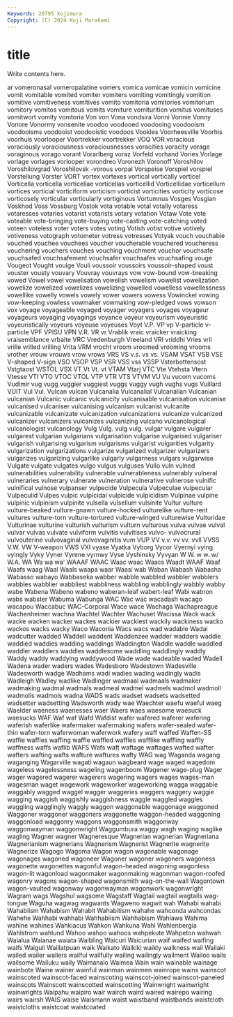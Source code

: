 ```yaml
---
Keywords: 20795 kojimura
Copyright: (C) 2024 Koji Murakami
---
```


# title

Write contents here.



ar vomeronasal vomeropalatine vomers vomica vomicae vomicin vomicine vomit
vomitable vomited vomiter vomiters vomiting vomitingly vomition vomitive vomitiveness vomitives
vomito vomitoria vomitories vomitorium vomitory vomitos vomitous vomits vomiture vomiturition
vomitus vomituses vomitwort vomity vomtoria Von von Vona vondsira Vonni
Vonnie Vonny Vonore Vonormy vonsenite voodoo voodooed voodooing voodooism voodooisms
voodooist voodooistic voodoos Vookles Voorheesville Voorhis voorhuis voorlooper Voortrekker voortrekker
VOQ VOR voracious voraciously voraciousness voraciousnesses voracities voracity vorage voraginous
vorago vorant Vorarlberg voraz Vorfeld vorhand Vories Vorlage vorlage vorlages
vorlooper vorondreo Voronezh Voronoff Voroshilov Voroshilovgrad Voroshilovsk -vorous vorpal Vorspeise
Vorspiel vorspiel Vorstellung Vorster VORT vortex vortexes vortical vortically vorticel
Vorticella vorticella vorticellae vorticellas vorticellid Vorticellidae vorticellum vortices vorticial vorticiform
vorticism vorticist vorticities vorticity vorticose vorticosely vorticular vorticularly vortiginous Vortumnus
Vosges Vosgian Voskhod Voss Vossburg Vostok vota votable votal votally
votaress votaresses votaries votarist votarists votary votation Votaw Vote vote
voteable vote-bringing vote-buying vote-casting vote-catching voted voteen voteless voter voters
votes voting Votish votist votive votively votiveness votograph votometer votress
votresses Votyak vouch vouchable vouched vouchee vouchees voucher voucherable vouchered
voucheress vouchering vouchers vouches vouching vouchment vouchor vouchsafe vouchsafed vouchsafement
vouchsafer vouchsafes vouchsafing vouge Vougeot Vought voulge Vouli voussoir voussoirs
voussoir-shaped voust vouster vousty vouvary Vouvray vouvrays vow vow-bound vow-breaking
vowed Vowel vowel vowelisation vowelish vowelism vowelist vowelization vowelize vowelized
vowelizes vowelizing vowelled vowelless vowellessness vowellike vowelly vowels vowely vower
vowers vowess Vowinckel vowing vow-keeping vowless vowmaker vowmaking vow-pledged vows
vowson vox voyage voyageable voyaged voyager voyagers voyages voyageur voyageurs
voyaging voyagings voyance voyeur voyeurism voyeuristic voyeuristically voyeurs voyeuse voyeuses
Voyt V.P. VP vp V-particle v-particle VPF VPISU VPN V.R.
VR vr Vrablik vraic vraicker vraicking vraisemblance vrbaite VRC Vredenburgh
Vreeland VRI vriddhi Vries vril vrille vrilled vrilling Vrita VRM
vrocht vroom vroomed vrooming vrooms vrother vrouw vrouws vrow vrows
VRS VS v.s. vs vs. VSAM VSAT VSB VSE V-shaped
V-sign VSO VSOP VSP VSR VSS vss VSSP Vsterbottensost Vstgtaost
V/STOL VSX VT Vt Vt. vt VTAM Vtarj VTC Vte
Vtehsta Vtern Vtesse VTI VTO VTOC VTOL VTP VTR VTS
VTVM VU Vu vucom vucoms Vudimir vug vugg vuggier vuggiest
vuggs vuggy vugh vughs vugs Vuillard VUIT Vul Vul. Vulcan
vulcan Vulcanalia Vulcanalial Vulcanalian Vulcanian vulcanian Vulcanic vulcanic vulcanicity vulcanisable
vulcanisation vulcanise vulcanised vulcaniser vulcanising vulcanism vulcanist vulcanite vulcanizable vulcanizate
vulcanization vulcanizations vulcanize vulcanized vulcanizer vulcanizers vulcanizes vulcanizing vulcano vulcanological
vulcanologist vulcanology Vulg Vulg. vulg vulg. vulgar vulgare vulgarer vulgarest
vulgarian vulgarians vulgarisation vulgarise vulgarised vulgariser vulgarish vulgarising vulgarism vulgarisms
vulgarist vulgarities vulgarity vulgarization vulgarizations vulgarize vulgarized vulgarizer vulgarizers vulgarizes
vulgarizing vulgarlike vulgarly vulgarness vulgars vulgarwise Vulgate vulgate vulgates vulgo
vulgus vulguses Vullo vuln vulned vulnerabilities vulnerability vulnerable vulnerableness vulnerably
vulneral vulneraries vulnerary vulnerate vulneration vulnerative vulnerose vulnific vulnifical vulnose
vulpanser vulpecide Vulpecula Vulpeculae vulpecular Vulpeculid Vulpes vulpic vulpicidal vulpicide
vulpicidism Vulpinae vulpine vulpinic vulpinism vulpinite vulsella vulsellum vulsinite Vultur
vulture vulture-beaked vulture-gnawn vulture-hocked vulturelike vulture-rent vultures vulture-torn vulture-tortured vulture-winged
vulturewise Vulturidae Vulturinae vulturine vulturish vulturism vulturn vulturous vulva vulvae
vulval vulvar vulvas vulvate vulviform vulvitis vulvitises vulvo- vulvocrural vulvouterine
vulvovaginal vulvovaginitis vum VUP VV v.v. vv vv. vvll VVSS
V.W. VW V-weapon VWS VXI vyase Vyatka Vyborg Vycor Vyernyi
vying vyingly Vyky Vyner Vyrene vyrnwy Vyse Vyshinsky Vyvyan W
W. w w. w/ W.A. WA Wa wa wa' WAAAF
WAAC Waac waac Waacs Waadt WAAF Waaf Waafs waag Waal
Waals waapa waar Waasi wab Waban Wabash Wabasha Wabasso wabayo
Wabbaseka wabber wabble wabbled wabbler wabblers wabbles wabblier wabbliest wabbliness
wabbling wabblingly wabbly wabby wabe Wabena Wabeno wabeno waberan-leaf wabert-leaf
Wabi wabron wabs wabster Wabuma Wabunga WAC Wac wac wacadash
wacago wacapou Waccabuc WAC-Corporal Wace wace Wachaga Wachapreague Wachenheimer wachna
Wachtel Wachter Wachuset Wacissa Wack wack wacke wacken wacker wackes
wackier wackiest wackily wackiness wacko wackos wacks wacky Waco Waconia
Wacs wacs wad wadable Wadai wadcutter wadded Waddell waddent Waddenzee
wadder wadders waddie waddied waddies wadding waddings Waddington Waddle waddle
waddled waddler waddlers waddles waddlesome waddling waddlingly waddly Waddy waddy
waddying waddywood Wade wade wadeable waded Wadell Wadena wader waders
wades Wadesboro Wadestown Wadesville Wadesworth wadge Wadhams wadi wadies wading
wadingly wadis Wadleigh Wadley wadlike Wadlinger wadmaal wadmaals wadmaker wadmaking
wadmal wadmals wadmeal wadmel wadmels wadmol wadmoll wadmolls wadmols wadna
WADS wads wadset wadsets wadsetted wadsetter wadsetting Wadsworth wady wae
Waechter waefu waeful waeg Waelder waeness waenesses waer Waers waes
waesome waesuck waesucks WAF Waf waf Wafd Wafdist wafer wafered
waferer wafering waferish waferlike wafermaker wafermaking wafers wafer-sealed wafer-thin wafer-torn
waferwoman waferwork wafery waff waffed Waffen-SS waffie waffies waffing waffle
waffled waffles wafflike waffling waffly waffness waffs waflib WAFS Wafs
waft waftage waftages wafted wafter wafters wafting wafts wafture waftures
wafty WAG wag Waganda wagang waganging Wagarville wagati wagaun wagbeard
wage waged wagedom wageless wagelessness wageling wagenboom Wagener wage-plug Wager
wager wagered wagerer wagerers wagering wagers wages wages-man wagesman waget
wagework wageworker wageworking wagga waggable waggably wagged waggel wagger waggeries
waggers waggery waggie wagging waggish waggishly waggishness waggle waggled waggles
waggling wagglingly waggly waggon waggonable waggonage waggoned Waggoner waggoner waggoners
waggonette waggon-headed waggoning waggonload waggonry waggons waggonsmith waggonway waggonwayman waggonwright
Waggumbura waggy wagh waging waglike wagling Wagner wagner Wagneresque Wagnerian
wagnerian Wagneriana Wagnerianism wagnerians Wagnerism Wagnerist Wagnerite wagnerite Wagnerize Wagogo
Wagoma Wagon wagon wagonable wagonage wagonages wagoned wagoneer Wagoner wagoner
wagoners wagoness wagonette wagonettes wagonful wagon-headed wagoning wagonless wagon-lit wagonload
wagonmaker wagonmaking wagonman wagon-roofed wagonry wagons wagon-shaped wagonsmith wag-on-the-wall Wagontown
wagon-vaulted wagonway wagonwayman wagonwork wagonwright Wagram wags Wagshul wagsome Wagstaff
Wagtail wagtail wagtails wag-tongue Waguha wagwag wagwants Wagweno wagwit wah
Wahabi wahabi Wahabiism Wahabism Wahabit Wahabitism wahahe wahconda wahcondas Wahehe
Wahhabi wahhabi Wahhabiism Wahhabism Wahiawa Wahima wahine wahines Wahkiacus Wahkon
Wahkuna Wahl Wahlenbergia Wahlstrom wahlund Wahoo wahoo wahoos wahpekute Wahpeton
wahwah Waialua Waianae waiata Waibling Waicuri Waicurian waif waifed waifing
waifs Waiguli Waiilatpuan waik Waikato Waikiki waikly waikness wail Wailaki
wailed wailer wailers wailful wailfully wailing wailingly wailment Wailoo wails
wailsome Wailuku waily Waimanalo Waimea Wain wain wainable wainage wainbote
Waine wainer wainful wainman wainmen wainrope wains wainscot wainscoted wainscot-faced
wainscoting wainscot-joined wainscot-paneled wainscots Wainscott wainscotted wainscotting Wainwright wainwright wainwrights
Waipahu waipiro wair wairch waird waired wairepo wairing wairs wairsh
WAIS waise Waismann waist waistband waistbands waistcloth waistcloths waistcoat waistcoated
